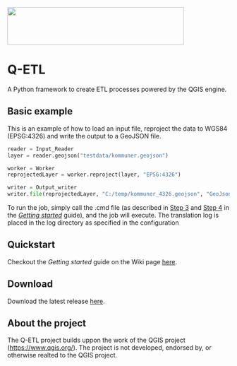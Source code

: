 <img src="../ressources/images/logo.png" width="400" height="85"> 

# Q-ETL 

A Python framework to create ETL processes powered by the QGIS engine.

## Basic example

This is an example of how to load an input file, reproject the data to WGS84 (EPSG:4326) and write the output to a GeoJSON file.  

```python
reader = Input_Reader
layer = reader.geojson("testdata/kommuner.geojson")

worker = Worker
reprojectedLayer = worker.reproject(layer, "EPSG:4326")

writer = Output_writer
writer.file(reprojectedLayer, "C:/temp/kommuner_4326.geojson", "GeoJson")
```

To run the job, simply call the <YourProject>.cmd file (as described in [Step 3](https://github.com/MFuglsang/Q-ETL/wiki/Getting-started#step-3---the-python-project-file) and [Step 4](https://github.com/MFuglsang/Q-ETL/wiki/Getting-started#step-4---the-project-cmd-file) in the [_Getting started_](https://github.com/MFuglsang/Q-ETL/wiki/Getting-started) guide), and the job will execute. The translation log is placed in the log directory as specified in the configuration

## Quickstart
Checkout the _Getting started_ guide on the Wiki page [here](https://github.com/MFuglsang/Q-ETL/wiki/Getting-started).

## Download
Download the latest release [here](https://github.com/MFuglsang/Q-ETL/releases).

## About the project
The Q-ETL project builds uppon the work of the QGIS project (https://www.qgis.org/). 
The project is not developed, endorsed by, or otherwise realted to the QGIS project. 

